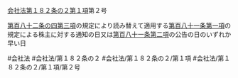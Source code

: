 [会社法第１８２条の２第１項](会社法＿＿＿＿第１８２条の２第１項)第２号

[第百八十二条の四第三項](会社法＿＿＿＿第１８２条の４第３項)の規定により読み替えて適用する[第百八十一条第一項](会社法＿＿＿＿第１８１条第１項)の規定による株主に対する通知の日又は[第百八十一条第二項](会社法＿＿＿＿第１８１条第２項)の公告の日のいずれか早い日


#会社法
#会社法/第１８２条の２
#会社法/第１８２条の２/第１項
#会社法/第１８２条の２/第１項/第２号
